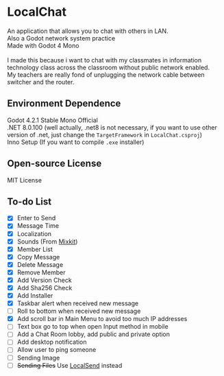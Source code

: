# LocalChat
An application that allows you to chat with others in LAN.<br>
Also a Godot network system practice<br>
Made with Godot 4 Mono<br><br>
I made this because i want to chat with my classmates in information technology class across the classroom without public network enabled.<br>
My teachers are really fond of unplugging the network cable between switcher and the router.

## Environment Dependence
Godot 4.2.1 Stable Mono Official<br>
.NET 8.0.100 (well actually, .net8 is not necessary, if you want to use other version of .net, just change the `TargetFramework` in `LocalChat.csproj`)<br>
Inno Setup (If you want to compile ```.exe``` installer)

## Open-source License
MIT License

## To-do List
- [x] Enter to Send
- [x] Message Time
- [x] Localization
- [x] Sounds (From [Mixkit](https://mixkit.co))
- [x] Member List
- [x] Copy Message
- [x] Delete Message
- [x] Remove Member
- [x] Add Version Check
- [x] Add Sha256 Check
- [x] Add Installer
- [x] Taskbar alert when received new message
- [ ] Roll to bottom when received new message
- [x] Add scroll bar in Main Menu to avoid too much IP addresses
- [ ] Text box go to top when open Input method in mobile
- [ ] Add a Chat Room lobby, add public and private option
- [ ] Add desktop notification
- [ ] Allow user to ping someone
- [ ] Sending Image
- [ ] ~~Sending Files~~ Use [LocalSend](https://localsend.org) instead